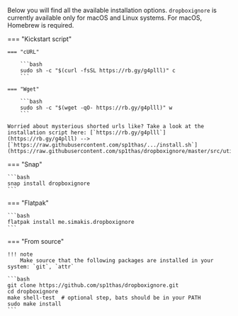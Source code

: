 Below you will find all the available installation options. `dropboxignore` is currently available only for macOS and
Linux systems.  For macOS, Homebrew is required.


=== "Kickstart script"


    === "cURL"

        ```bash
        sudo sh -c "$(curl -fsSL https://rb.gy/g4plll)" c
        ```

    === "Wget"

        ```bash
        sudo sh -c "$(wget -qO- https://rb.gy/g4plll)" w
        ```

    Worried about mysterious shorted urls like? Take a look at the installation script here: [`https://rb.gy/g4plll`](https://rb.gy/g4plll) --> [`https://raw.githubusercontent.com/sp1thas/.../install.sh`](https://raw.githubusercontent.com/sp1thas/dropboxignore/master/src/utils/install.sh)

=== "Snap"

    ```bash
    snap install dropboxignore
    ```

=== "Flatpak"

    ```bash
    flatpak install me.simakis.dropboxignore
    ```

=== "From source"

    !!! note
        Make source that the following packages are installed in your system: `git`, `attr`

    ```bash
    git clone https://github.com/sp1thas/dropboxignore.git
    cd dropboxignore
    make shell-test  # optional step, bats should be in your PATH
    sudo make install
    ```

